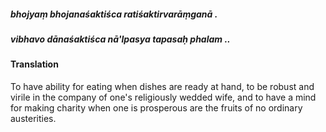 ##### bhojyaṃ bhojanaśaktiśca ratiśaktirvarāṃganā .
##### vibhavo dānaśaktiśca nā'lpasya tapasaḥ phalam ..

#### Translation

To have ability for eating when dishes are ready at hand, to be robust and virile in the company of one's religiously wedded wife, and to have a mind for making charity when one is prosperous are the fruits of no ordinary austerities.